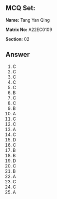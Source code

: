 ## MCQ Set:

**Name:** Tang Yan Qing

**Matrix No:** A22EC0109

**Section:** 02

## Answer
1. C
2. C
3. C
4. C
5. C
6. B
7. C
8. C
9. B
10. A
11. C
12. C
13. A
14. C
15. D
16. C
17. B
18. B 
19. D
20. C
21. B
22. A
23. C
24. C
25. A

